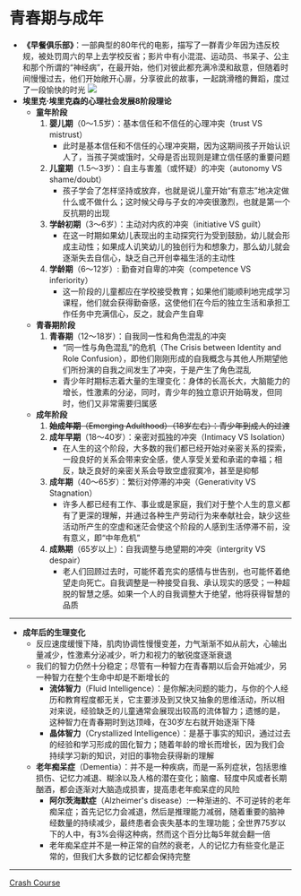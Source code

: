 # 青春期与成年
* **《早餐俱乐部》**：一部典型的80年代的电影，描写了一群青少年因为违反校规，被处罚周六的早上去学校反省；影片中有小混混、运动员、书呆子、公主和那个所谓的“神经病”，在最开始，他们对彼此都充满冷漠和敌意，但随着时间慢慢过去，他们开始敞开心扉，分享彼此的故事，一起跳滑稽的舞蹈，度过了一段愉快的时光
![](images/Eriksen.png)
* **埃里克·埃里克森的心理社会发展8阶段理论**
  * **童年阶段**
    1. **婴儿期**（0～1.5岁）：基本信任和不信任的心理冲突（trust VS mistrust）
       * 此时是基本信任和不信任的心理冲突期，因为这期间孩子开始认识人了，当孩子哭或饿时，父母是否出现则是建立信任感的重要问题
    2. **儿童期**（1.5～3岁）：自主与害羞（或怀疑）的冲突（autonomy VS shame/doubt）
       * 孩子学会了怎样坚持或放弃，也就是说儿童开始“有意志”地决定做什么或不做什么；这时候父母与子女的冲突很激烈，也就是第一个反抗期的出现
    3. **学龄初期**（3～6岁）：主动对内疚的冲突（initiative VS guilt）
       * 在这一时期如果幼儿表现出的主动探究行为受到鼓励，幼儿就会形成主动性；如果成人讥笑幼儿的独创行为和想象力，那么幼儿就会逐渐失去自信心，缺乏自己开创幸福生活的主动性
    4. **学龄期**（6～12岁）: 勤奋对自卑的冲突（competence VS inferiority）
       * 这一阶段的儿童都应在学校接受教育；如果他们能顺利地完成学习课程，他们就会获得勤奋感，这使他们在今后的独立生活和承担工作任务中充满信心，反之，就会产生自卑
  * **青春期阶段**
    1. **青春期**（12～18岁）：自我同一性和角色混乱的冲突
       * “同一性与角色混乱”的危机（The Crisis between Identity and Role Confusion），即他们刚刚形成的自我概念与其他人所期望他们所扮演的自我之间发生了冲突，于是产生了角色混乱
       * 青少年时期标志着大量的生理变化：身体的长高长大，大脑能力的增长，性激素的分泌，同时，青少年的独立意识开始萌发，但同时，他们又非常需要归属感
  * **成年阶段**
    1. ~~**始成年期**（Emerging Adulthood）（18岁左右）：青少年到成人的过渡~~
    2. **成年早期**（18～40岁）：亲密对孤独的冲突（Intimacy VS Isolation）
       * 在人生的这个阶段，大多数的我们都已经开始对亲密关系的探索，一段良好的关系会带来安全感，使人享受关爱和承诺的幸福；相反，缺乏良好的亲密关系会导致空虚寂寞冷，甚至是抑郁
    3. **成年期**（40～65岁）：繁衍对停滞的冲突（Generativity VS Stagnation）
       * 许多人都已经有工作、事业或是家庭，我们对于整个人生的意义都有了更深的理解，并通过各种生产劳动行为来奉献社会，缺少这些活动所产生的空虚和迷茫会使这个阶段的人感到生活停滞不前，没有意义，即“中年危机”
    4.  **成熟期**（65岁以上）：自我调整与绝望期的冲突（intergrity VS despair）
        * 老人们回顾过去时，可能怀着充实的感情与世告别，也可能怀着绝望走向死亡。自我调整是一种接受自我、承认现实的感受；一种超脱的智慧之感。如果一个人的自我调整大于绝望，他将获得智慧的品质
---
* **成年后的生理变化**
  * 反应速度缓慢下降，肌肉协调性慢慢变差，力气渐渐不如从前大，心输出量减少，性激素分泌减少，听力和视力的敏锐度逐渐衰退
  * 我们的智力仍然十分稳定；尽管有一种智力在青春期以后会开始减少，另一种智力在整个生命中却是不断增长的
    * **流体智力**（Fluid Intelligence）：是你解决问题的能力，与你的个人经历和教育程度都无关，它主要涉及到又快又抽象的思维活动，所以相对来说，经验缺乏的儿童通常会展现出较高的流体智力；遗憾的是，这种智力在青春期时到达顶峰，在30岁左右就开始逐渐下降
    * **晶体智力**（Crystallized Intelligence）：是基于事实的知识，通过过去的经验和学习形成的固化智力；随着年龄的增长而增长，因为我们会持续学习新的知识，对旧的事物会获得新的理解
  * **老年痴呆症**（Dementia）：并不是一种疾病，而是一系列症状，包括思维损伤、记忆力减退、糊涂以及人格的潜在变化；脑瘤、轻度中风或者长期酗酒，都会逐渐对大脑造成损害，提高患老年痴呆症的风险
    * **阿尔茨海默症**（Alzheimer's disease）:一种渐进的、不可逆转的老年痴呆症；首先记忆力会减退，然后是推理能力减弱，随着重要的脑神经数量的持续减少，最终患者会丧失基本的生理功能；全世界75岁以下的人中，有3%会得这种病，然而这个百分比每5年就会翻一倍
    * 老年痴呆症并不是一种正常的自然的衰老，人的记忆力有些变化是正常的，但我们大多数的记忆都会保持完整
---
[Crash Course](https://www.bilibili.com/video/BV1Zs411c7W6?p=21)
